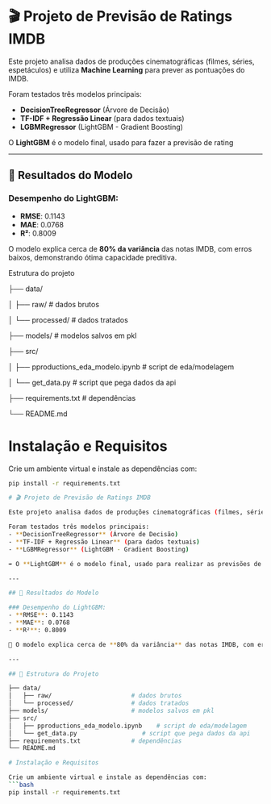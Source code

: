 # 🎬 Projeto de Previsão de Ratings IMDB

Este projeto analisa dados de produções cinematográficas (filmes, séries, espetáculos) e utiliza **Machine Learning** para prever as pontuações do IMDB.  

Foram testados três modelos principais:  
- **DecisionTreeRegressor** (Árvore de Decisão)  
- **TF-IDF + Regressão Linear** (para dados textuais)  
- **LGBMRegressor** (LightGBM - Gradient Boosting)  

O **LightGBM** é o modelo final, usado para fazer a previsão de rating 

---

## 🎯 Resultados do Modelo

### Desempenho do LightGBM:
- **RMSE**: 0.1143  
- **MAE**: 0.0768  
- **R²**: 0.8009  

O modelo explica cerca de **80% da variância** das notas IMDB, com erros baixos, demonstrando ótima capacidade preditiva.  

Estrutura do projeto


├── data/

│   ├── raw/                      # dados brutos

│   └── processed/                # dados tratados

├── models/                       # modelos salvos em pkl

├── src/

│   ├── pproductions_eda_modelo.ipynb    # script de eda/modelagem 

│   └── get_data.py                  # script que pega dados da api 

├── requirements.txt              # dependências

└── README.md

# Instalação e Requisitos

Crie um ambiente virtual e instale as dependências com:  
```bash
pip install -r requirements.txt

# 🎬 Projeto de Previsão de Ratings IMDB

Este projeto analisa dados de produções cinematográficas (filmes, séries, espetáculos) e utiliza **Machine Learning** para prever as pontuações do IMDB.  

Foram testados três modelos principais:  
- **DecisionTreeRegressor** (Árvore de Decisão)  
- **TF-IDF + Regressão Linear** (para dados textuais)  
- **LGBMRegressor** (LightGBM - Gradient Boosting)  

➡️ O **LightGBM** é o modelo final, usado para realizar as previsões de rating.  

---

## 🎯 Resultados do Modelo

### Desempenho do LightGBM:
- **RMSE**: 0.1143  
- **MAE**: 0.0768  
- **R²**: 0.8009  

📌 O modelo explica cerca de **80% da variância** das notas IMDB, com erros baixos, demonstrando excelente capacidade preditiva.  

---

## 📂 Estrutura do Projeto

├── data/
│   ├── raw/                      # dados brutos
│   └── processed/                # dados tratados
├── models/                       # modelos salvos em pkl
├── src/
│   ├── pproductions_eda_modelo.ipynb    # script de eda/modelagem 
│   └── get_data.py                  # script que pega dados da api 
├── requirements.txt              # dependências
└── README.md

# Instalação e Requisitos

Crie um ambiente virtual e instale as dependências com:  
```bash
pip install -r requirements.txt
